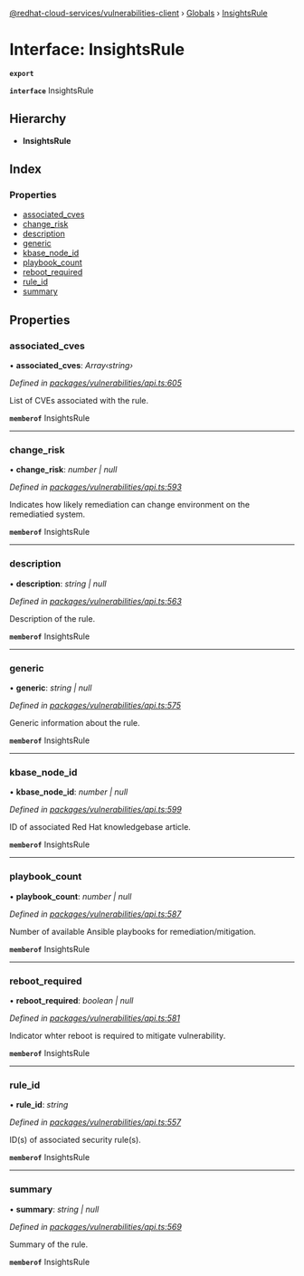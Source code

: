 [@redhat-cloud-services/vulnerabilities-client](../README.md) › [Globals](../globals.md) › [InsightsRule](insightsrule.md)

# Interface: InsightsRule

**`export`** 

**`interface`** InsightsRule

## Hierarchy

* **InsightsRule**

## Index

### Properties

* [associated_cves](insightsrule.md#associated_cves)
* [change_risk](insightsrule.md#change_risk)
* [description](insightsrule.md#description)
* [generic](insightsrule.md#generic)
* [kbase_node_id](insightsrule.md#kbase_node_id)
* [playbook_count](insightsrule.md#playbook_count)
* [reboot_required](insightsrule.md#reboot_required)
* [rule_id](insightsrule.md#rule_id)
* [summary](insightsrule.md#summary)

## Properties

###  associated_cves

• **associated_cves**: *Array‹string›*

*Defined in [packages/vulnerabilities/api.ts:605](https://github.com/RedHatInsights/javascript-clients/blob/master/packages/vulnerabilities/api.ts#L605)*

List of CVEs associated with the rule.

**`memberof`** InsightsRule

___

###  change_risk

• **change_risk**: *number | null*

*Defined in [packages/vulnerabilities/api.ts:593](https://github.com/RedHatInsights/javascript-clients/blob/master/packages/vulnerabilities/api.ts#L593)*

Indicates how likely remediation can change environment on the remediatied system.

**`memberof`** InsightsRule

___

###  description

• **description**: *string | null*

*Defined in [packages/vulnerabilities/api.ts:563](https://github.com/RedHatInsights/javascript-clients/blob/master/packages/vulnerabilities/api.ts#L563)*

Description of the rule.

**`memberof`** InsightsRule

___

###  generic

• **generic**: *string | null*

*Defined in [packages/vulnerabilities/api.ts:575](https://github.com/RedHatInsights/javascript-clients/blob/master/packages/vulnerabilities/api.ts#L575)*

Generic information about the rule.

**`memberof`** InsightsRule

___

###  kbase_node_id

• **kbase_node_id**: *number | null*

*Defined in [packages/vulnerabilities/api.ts:599](https://github.com/RedHatInsights/javascript-clients/blob/master/packages/vulnerabilities/api.ts#L599)*

ID of associated Red Hat knowledgebase article.

**`memberof`** InsightsRule

___

###  playbook_count

• **playbook_count**: *number | null*

*Defined in [packages/vulnerabilities/api.ts:587](https://github.com/RedHatInsights/javascript-clients/blob/master/packages/vulnerabilities/api.ts#L587)*

Number of available Ansible playbooks for remediation/mitigation.

**`memberof`** InsightsRule

___

###  reboot_required

• **reboot_required**: *boolean | null*

*Defined in [packages/vulnerabilities/api.ts:581](https://github.com/RedHatInsights/javascript-clients/blob/master/packages/vulnerabilities/api.ts#L581)*

Indicator whter reboot is required to mitigate vulnerability.

**`memberof`** InsightsRule

___

###  rule_id

• **rule_id**: *string*

*Defined in [packages/vulnerabilities/api.ts:557](https://github.com/RedHatInsights/javascript-clients/blob/master/packages/vulnerabilities/api.ts#L557)*

ID(s) of associated security rule(s).

**`memberof`** InsightsRule

___

###  summary

• **summary**: *string | null*

*Defined in [packages/vulnerabilities/api.ts:569](https://github.com/RedHatInsights/javascript-clients/blob/master/packages/vulnerabilities/api.ts#L569)*

Summary of the rule.

**`memberof`** InsightsRule
